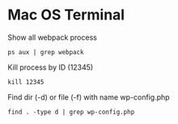 # Mac OS Terminal

Show all webpack process
```
ps aux | grep webpack
```

Kill process by ID (12345)
```
kill 12345
``` 
Find dir (-d) or file (-f) with name wp-config.php
```
find . -type d | grep wp-config.php
``` 
